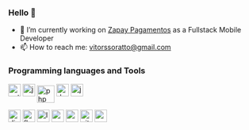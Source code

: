 ### Hello 👋
<!--
![Vitor top languages](https://github-readme-stats.vercel.app/api/top-langs/?username=vitorsoratto&show_icons=true&theme=tokyonight)
-->
- 🔭 I’m currently working on [Zapay Pagamentos](https://usezapay.com.br) as a Fullstack Mobile Developer
- 📫 How to reach me: [vitorssoratto@gmail.com](mailto:vitorssoratto@gmail.com)

<h3 align="left">Programming languages and Tools</h3>
<p align"left">
  <a href="https://www.python.org/" target="_blank"> <img src="https://cdn.worldvectorlogo.com/logos/python-5.svg" alt="python"  width="25" height="25"/></a>
  <a href="https://developer.mozilla.org/pt-BR/docs/Web/JavaScript" target="_blank"> <img src="https://cdn.worldvectorlogo.com/logos/logo-javascript.svg" alt="javascript"  width="25" height="25"/></a>
  <a href="https://www.php.net/" target="_blank"> <img src="https://cdn.worldvectorlogo.com/logos/php-1.svg" alt="php"  width="35" height="35" align="center"/></a>
  <a href="https://dart.dev/" target="_blank"> <img src="https://cdn.worldvectorlogo.com/logos/dart.svg" alt="dart"  width="25" height="25"/></a>
  <a href="https://www.java.com/ target="_blank"> <img src="https://cdn.worldvectorlogo.com/logos/java.svg" alt="java"  width="25" height="25"/></a>
  
  <a href="https://www.djangoproject.com" target="_blank"> <img src="https://cdn.worldvectorlogo.com/logos/django.svg" alt="django"  width="25" height="25"/></a>
  <a href="https://flutter.dev/" target="_blank"> <img src="https://cdn.worldvectorlogo.com/logos/flutter.svg" alt="flutter"  width="25" height="25"/></a>
  <a href="https://laravel.com/" target="_blank"> <img src="https://cdn.worldvectorlogo.com/logos/laravel-2.svg" alt="laravel"  width="25" height="25"/></a>
  <a href="https://react.dev/" target="_blank"> <img src="https://cdn.worldvectorlogo.com/logos/react-2.svg" alt="react"  width="25" height="25"/></a>
  <a href="https://www.postgresql.org/" target="_blank"> <img src="https://cdn.worldvectorlogo.com/logos/postgresql.svg" alt="postgresql"  width="25" height="25"/></a>
  <a href="https://git-scm.com/" target="_blank"> <img src="https://cdn.worldvectorlogo.com/logos/git-icon.svg" alt="git"  width="25" height="25"/></a>
  <a href="https://react.dev/" target="_blank"> <img src="https://cdn.worldvectorlogo.com/logos/react-2.svg" alt="react"  width="25" height="25"/></a>
</p>
